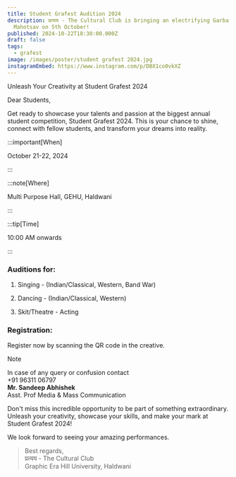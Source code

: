 ```yaml
---
title: Student Grafest Audition 2024
description: प्रत्यय - The Cultural Club is bringing an electrifying Garba
  Mahotsav on 5th October!
published: 2024-10-22T18:30:00.000Z
draft: false
tags:
  - grafest
image: /images/poster/student grafest 2024.jpg
instagramEmbed: https://www.instagram.com/p/DBX1co0vkXZ
---
```


Unleash Your Creativity at Student Grafest 2024

Dear Students,

Get ready to showcase your talents and passion at the biggest annual student
competition, Student Grafest 2024. This is your chance to shine, connect with
fellow students, and transform your dreams into reality.

:::important[When]

October 21-22, 2024

:::

:::note[Where]

Multi Purpose Hall, GEHU, Haldwani

:::

:::tip[Time]

10:00 AM onwards

:::

### Auditions for:

1. Singing - (Indian/Classical, Western, Band War)

2. Dancing - (Indian/Classical, Western)

3. Skit/Theatre - Acting

### Registration:

Register now by scanning the QR code in the creative.

> [!NOTE]
> In case of any query or confusion contact\
> +91 96311 06797\
> **Mr. Sandeep Abhishek**\
> Asst. Prof Media & Mass Communication

Don't miss this incredible opportunity to be part of something extraordinary.
Unleash your creativity, showcase your skills, and make your mark at Student
Grafest 2024!

We look forward to seeing your amazing performances.

> Best regards,\
> प्रत्यय - The Cultural Club\
> Graphic Era Hill University, Haldwani
